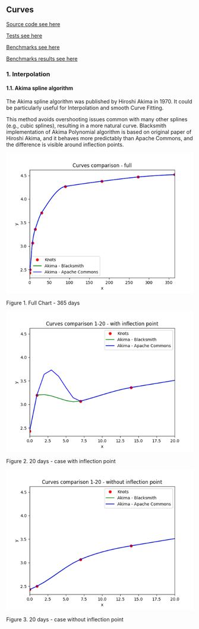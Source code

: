 ## Curves

[Source code see here](../src/main/java/org/blacksmith/finlib/curve)

[Tests see here](../src/test/java/org/blacksmith/finlib/curve)

[Benchmarks see here](../src/jmh/java/org/blacksmith/finlib/curve)

[Benchmarks results see here](../src/jmh/resources)

### 1. Interpolation
#### 1.1. Akima spline algorithm

The Akima spline algorithm was published by Hiroshi Akima in 1970. It could be particularly useful for Interpolation and smooth Curve Fitting.

This method avoids overshooting issues common with many other splines (e.g., cubic splines), resulting in a more natural curve.
Blacksmith implementation of Akima Polynomial algorithm is based on original paper of Hiroshi Akima, and it behaves more predictably than Apache Commons, and the difference is visible around inflection points.

![Akima algorithm - with inflection point](akima_full.png)

Figure 1. Full Chart - 365 days

![Akima algorithm - with inflection point](akima_with_inflection_point.png)

Figure 2. 20 days - case with inflection point

![Akima algorithm - without inflection point](akima_without_inflection_point.png)

Figure 3. 20 days - case without inflection point

